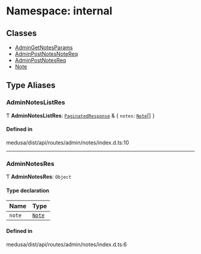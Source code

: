 # Namespace: internal

## Classes

- [AdminGetNotesParams](../classes/internal-10.AdminGetNotesParams.md)
- [AdminPostNotesNoteReq](../classes/internal-10.AdminPostNotesNoteReq.md)
- [AdminPostNotesReq](../classes/internal-10.AdminPostNotesReq.md)
- [Note](../classes/internal-10.Note.md)

## Type Aliases

### AdminNotesListRes

Ƭ **AdminNotesListRes**: [`PaginatedResponse`](internal-2.md#paginatedresponse) & { `notes`: [`Note`](../classes/internal-10.Note.md)[]  }

#### Defined in

medusa/dist/api/routes/admin/notes/index.d.ts:10

___

### AdminNotesRes

Ƭ **AdminNotesRes**: `Object`

#### Type declaration

| Name | Type |
| :------ | :------ |
| `note` | [`Note`](../classes/internal-10.Note.md) |

#### Defined in

medusa/dist/api/routes/admin/notes/index.d.ts:6

